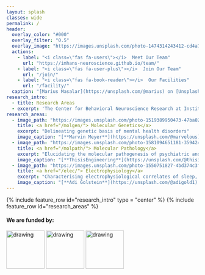 ```yaml
---
layout: splash
classes: wide
permalink: /
header:
  overlay_color: "#000"
  overlay_filter: "0.5"
  overlay_image: "https://images.unsplash.com/photo-1474314243412-cd4a79f02c6a?ixlib=rb-1.2.1&ixid=MnwxMjA3fDB8MHxwaG90by1wYWdlfHx8fGVufDB8fHx8&auto=format&fit=crop&w=2942&q=80"
  actions:
    - label: "<i class=\"fas fa-users\"></i>  Meet Our Team"
      url: "https://imhans-neuroscience.github.io/team/"
    - label: "<i class=\"fas fa-user-plus\"></i>  Join Our Team"
      url: "/join/"
    - label: "<i class=\"fas fa-book-reader\"></i>  Our Facilities"
      url: "/facility/"
  caption: "[Marius Masalar](https://unsplash.com/@marius) on [Unsplash](https://unsplash.com)"
research_intro:
  - title: Research Areas
  - excerpt: 'The Center for Behavioral Neuroscience Research at Institute of Mental Health and Neurosciences (CBNR-IMHANS) is a flagship research center established to address fundamental and translational research questions in psychiatric and neurodevelopmental disorders'
research_areas:
  - image_path: "https://images.unsplash.com/photo-1519389950473-47ba0277781c?ixid=MnwxMjA3fDB8MHxwaG90by1wYWdlfHx8fGVufDB8fHx8&ixlib=rb-1.2.1&auto=format&fit=crop&w=1770&q=80"
    title: <a href="/molgen/"> Molecular Genetics</a>
    excerpt: "Delineating genetic basis of mental health disorders"
    image_caption: "[**Marvin Meyer**](https://unsplash.com/@marvelous) on [*Unsplash*](https://unsplash.com)"
  - image_path: "https://images.unsplash.com/photo-1581094651181-35942459ef62?ixlib=rb-1.2.1&ixid=MnwxMjA3fDB8MHxwaG90by1wYWdlfHx8fGVufDB8fHx8&auto=format&fit=crop&w=1770&q=80"
    title: <a href="/molpath/"> Molecular Pathology</a>
    excerpt: "Elucidating the molecular pathogenesis of psychiatric and neurodevelopmental disorders."
    image_caption: "[**ThisisEngineering**](https://unsplash.com/@thisisengineering) on [*Unsplash*](https://unsplash.com)"
  - image_path: "https://images.unsplash.com/photo-1550751827-4bd374c3f58b?ixlib=rb-1.2.1&ixid=MnwxMjA3fDB8MHxwaG90by1wYWdlfHx8fGVufDB8fHx8&auto=format&fit=crop&w=1770&q=80"
    title: <a href="/elec/"> Electrophysiology</a>
    excerpt: "Characterising electrophysiological correlates of sleep, cognition and behavior."
    image_caption: "[**Adi Golstein**](https://unsplash.com/@adigold1) on [*Unsplash*](https://unsplash.com)"
---
```


{% include feature_row id="research_intro" type = "center" %}
{% include feature_row id="research_areas" %}

#### **We are funded by:**
<img src="https://encrypted-tbn0.gstatic.com/images?q=tbn:ANd9GcSO5pOSkt7jjlLU9JTWx6CTf4uDivunQpaFtoH-k7Vw0PncZRxPAUTbyuBBaBOyGOvqTcw&usqp=CAU" alt="drawing" width="100"/> <img src="https://kscste.kerala.gov.in/wp-content/uploads/2019/06/emblem.jpg" alt="drawing" width="100" /> <img src="https://encrypted-tbn0.gstatic.com/images?q=tbn:ANd9GcTWr-lFGQbOGJ598HZ_n3rgqAUu5A3AAKBAvA&usqp=CAU" alt="drawing" width="100" />

